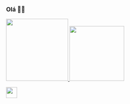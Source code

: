 ### Olá 🙋‍♀️ 

<div>
  <a href="[https://github.com/BiancaF16](https://github.com/BiancaF16)"> 
  <img height="170em" src="https://github-readme-stats.vercel.app/api?username=BiancaF16&show_icons=true&theme=dracula&include_all_commits=true&count_private=true"/>
  <img height="150em" src="https://github-readme-stats.vercel.app/api/top-langs/?username=BiancaF16&layout=compact&langs_count=16&theme=dracula"/>
</div>
  
<a href="https://www.instagram.com/biflorenciolz/"> <img height="30em" src="https://img.shields.io/badge/Instagram-E4405F?style=for-the-badge&logo=instagram&logoColor=white"/></a>
